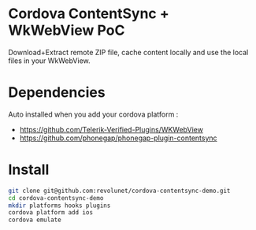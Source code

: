 # Cordova ContentSync + WkWebView PoC

Download+Extract remote ZIP file, cache content locally and use the local files in your WkWebView.

# Dependencies

Auto installed when you add your cordova platform :

 - https://github.com/Telerik-Verified-Plugins/WKWebView
 - https://github.com/phonegap/phonegap-plugin-contentsync

# Install

```sh
git clone git@github.com:revolunet/cordova-contentsync-demo.git
cd cordova-contentsync-demo
mkdir platforms hooks plugins
cordova platform add ios
cordova emulate
```

